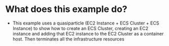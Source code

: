 # What does this example do?
- This example uses a quasiparticle (EC2 Instance + ECS Cluster + ECS Instance) to show how to create an ECS Cluster, creating an EC2 instance and adding that EC2 instance to the EC2 Cluster as a container host. Then terminates all the infrastructure resources
